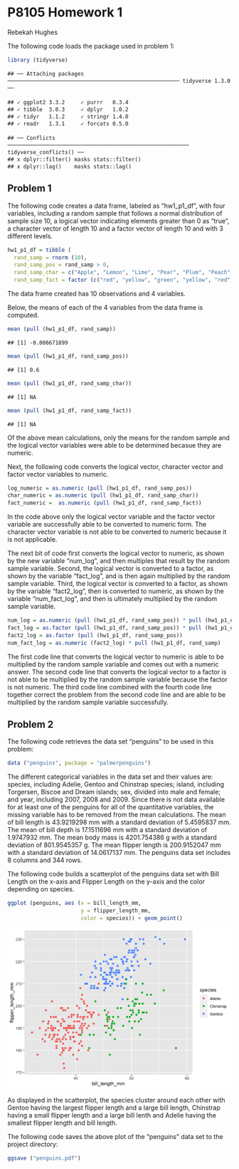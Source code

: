P8105 Homework 1
================
Rebekah Hughes

The following code loads the package used in problem 1:

``` r
library (tidyverse)
```

    ## ── Attaching packages ────────────────────────────────────────────────────── tidyverse 1.3.0 ──

    ## ✓ ggplot2 3.3.2     ✓ purrr   0.3.4
    ## ✓ tibble  3.0.3     ✓ dplyr   1.0.2
    ## ✓ tidyr   1.1.2     ✓ stringr 1.4.0
    ## ✓ readr   1.3.1     ✓ forcats 0.5.0

    ## ── Conflicts ───────────────────────────────────────────────────────── tidyverse_conflicts() ──
    ## x dplyr::filter() masks stats::filter()
    ## x dplyr::lag()    masks stats::lag()

## Problem 1

The following code creates a data frame, labeled as “hw1\_p1\_df”, with
four variables, including a random sample that follows a normal
distribution of sample size 10, a logical vector indicating elements
greater than 0 as “true”, a character vector of length 10 and a factor
vector of length 10 and with 3 different levels.

``` r
hw1_p1_df = tibble (
  rand_samp = rnorm (10),
  rand_samp_pos = rand_samp > 0,
  rand_samp_char = c("Apple", "Lemon", "Lime", "Pear", "Plum", "Peach", "Berry", "Cherry", "Mango", "Melon"),
  rand_samp_fact = factor (c("red", "yellow", "green", "yellow", "red", "red", "red", "red", "yellow", "green")))
```

The data frame created has 10 observations and 4 variables.

Below, the means of each of the 4 variables from the data frame is
computed.

``` r
mean (pull (hw1_p1_df, rand_samp))
```

    ## [1] -0.006671899

``` r
mean (pull (hw1_p1_df, rand_samp_pos))
```

    ## [1] 0.6

``` r
mean (pull (hw1_p1_df, rand_samp_char))
```

    ## [1] NA

``` r
mean (pull (hw1_p1_df, rand_samp_fact))
```

    ## [1] NA

Of the above mean calculations, only the means for the random sample and
the logical vector variables were able to be determined becasue they are
numeric.

Next, the following code converts the logical vector, character vector
and factor vector variables to numeric.

``` r
log_numeric = as.numeric (pull (hw1_p1_df, rand_samp_pos))
char_numeric = as.numeric (pull (hw1_p1_df, rand_samp_char))
fact_numeric =  as.numeric (pull (hw1_p1_df, rand_samp_fact))
```

In the code above only the logical vector variable and the factor vector
variable are successfully able to be converted to numeric form. The
character vector variable is not able to be converted to numeric because
it is not applicable.

The next bit of code first converts the logical vector to numeric, as
shown by the new variable “num\_log”, and then multiples that result by
the random sample variable. Second, the logical vector is converted to a
factor, as shown by the variable “fact\_log”, and is then again
multiplied by the random sample variable. Third, the logical vector is
converted to a factor, as shown by the variable “fact2\_log”, then is
converted to numeric, as shown by the variable “num\_fact\_log”, and
then is ultimately multiplied by the random sample variable.

``` r
num_log = as.numeric (pull (hw1_p1_df, rand_samp_pos)) * pull (hw1_p1_df, rand_samp)
fact_log = as.factor (pull (hw1_p1_df, rand_samp_pos)) * pull (hw1_p1_df, rand_samp)
fact2_log = as.factor (pull (hw1_p1_df, rand_samp_pos))
num_fact_log = as.numeric (fact2_log) * pull (hw1_p1_df, rand_samp)
```

The first code line that converts the logical vector to numeric is able
to be multiplied by the random sample variable and comes out with a
numeric answer. The second code line that converts the logical vector to
a factor is not able to be multiplied by the random sample variable
because the factor is not numeric. The third code line combined with the
fourth code line together correct the problem from the second code line
and are able to be multiplied by the random sample variable
successfully.

## Problem 2

The following code retrieves the data set “penguins” to be used in this
problem:

``` r
data ("penguins", package = "palmerpenguins")
```

The different categorical variables in the data set and their values
are: species, including Adelie, Gentoo and Chinstrap species; island,
including Torgersen, Biscoe and Dream islands; sex, divided into male
and female; and year, including 2007, 2008 and 2009. Since there is not
data available for at least one of the penguins for all of the
quantitative variables, the missing variable has to be removed from the
mean calculations. The mean of bill length is 43.9219298 mm with a
standard deviation of 5.4595837 mm. The mean of bill depth is 17.1511696
mm with a standard deviation of 1.9747932 mm. The mean body mass is
4201.754386 g with a standard deviation of 801.9545357 g. The mean
flipper length is 200.9152047 mm with a standard deviation of 14.0617137
mm. The penguins data set includes 8 columns and 344 rows.

The following code builds a scatterplot of the penguins data set with
Bill Length on the x-axis and Flipper Length on the y-axis and the color
depending on species.

``` r
ggplot (penguins, aes (x = bill_length_mm,
                       y = flipper_length_mm,
                       color = species)) + geom_point()
```

![](p8105_hw1_rch2155_files/figure-gfm/unnamed-chunk-7-1.png)<!-- -->

As displayed in the scatterplot, the species cluster around each other
with Gentoo having the largest flipper length and a large bill length,
Chinstrap having a small flipper length and a large bill lenth and
Adelie having the smallest flipper length and bill length.

The following code saves the above plot of the “penguins” data set to
the project directory:

``` r
ggsave ("penguins.pdf")
```

